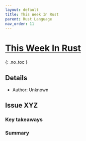```yaml
---
layout: default
title: This Week In Rust
parent: Rust Language
nav_order: 11
---
```


# [This Week In Rust](https://this-week-in-rust.org/)
{: .no_toc }

## Details
- Author: Unknown

## Issue XYZ
### Key takeaways
### Summary
